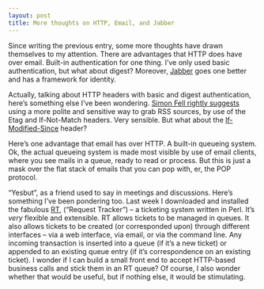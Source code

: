 ```yaml
---
layout: post
title: More thoughts on HTTP, Email, and Jabber
---
```



Since writing the previous entry, some more thoughts have drawn themselves to my attention. There are advantages that HTTP does have over email. Built-in authentication for one thing. I’ve only used basic authentication, but what about digest? Moreover, [Jabber](http://www.jabber.org/) goes one better and has a framework for identity.

Actually, talking about HTTP headers with basic and digest authentication, here’s something else I’ve been wondering. [Simon Fell rightly suggests](http://www.pocketsoap.com/weblog/2002/05/19.html#a528) using a more polite and sensitive way to grab RSS sources, by use of the Etag and If-Not-Match headers. Very sensible. But what about the [If-Modified-Since](http://www.w3.org/Protocols/rfc2616/rfc2616-sec14.html#sec14.25) header?

Here’s one advantage that email has over HTTP. A built-in queueing system. Ok, the actual queueing system is made most visible by use of email clients, where you see mails in a queue, ready to read or process. But this is just a mask over the flat stack of emails that you can pop with, er, the POP protocol.

“Yesbut”, as a friend used to say in meetings and discussions. Here’s something I’ve been pondering too. Last week I downloaded and installed the fabulous [RT](http://www.fsck.com/projects/rt), (“Request Tracker”) – a ticketing system written in Perl. It’s *very* flexible and extensible. RT allows tickets to be managed in queues. It also allows tickets to be created (or corresponded upon) through different interfaces – via a web interface, via email, or via the command line. Any incoming transaction is inserted into a queue (if it’s a new ticket) or appended to an existing queue entry (if it’s correspondence on an existing ticket). I wonder if I can build a small front end to accept HTTP-based business calls and stick them in an RT queue? Of course, I also wonder whether that would be useful, but if nothing else, it would be stimulating.


